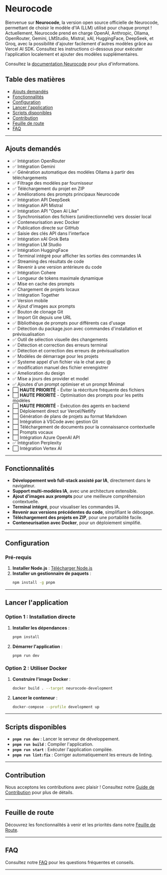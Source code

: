 # Neurocode


Bienvenue sur **Neurocode**, la version open source officielle de Neurocode, permettant de choisir le modèle d'IA (LLM) utilisé pour chaque prompt ! Actuellement, Neurocode prend en charge OpenAI, Anthropic, Ollama, OpenRouter, Gemini, LMStudio, Mistral, xAI, HuggingFace, DeepSeek, et Groq, avec la possibilité d'ajouter facilement d'autres modèles grâce au Vercel AI SDK. Consultez les instructions ci-dessous pour exécuter l'application localement et ajouter des modèles supplémentaires.

Consultez la [documentation Neurocode](https://stackblitz-labs.github.io/bolt.diy/) pour plus d'informations.

## Table des matières

- [Ajouts demandés](#ajouts-demandés)
- [Fonctionnalités](#fonctionnalités)
- [Configuration](#configuration)
- [Lancer l'application](#lancer-lapplication)
- [Scripts disponibles](#scripts-disponibles)
- [Contribution](#contribution)
- [Feuille de route](#feuille-de-route)
- [FAQ](#faq)

---

## Ajouts demandés

- ✅ Intégration OpenRouter  
- ✅ Intégration Gemini  
- ✅ Génération automatique des modèles Ollama à partir des téléchargements  
- ✅ Filtrage des modèles par fournisseur  
- ✅ Téléchargement du projet en ZIP  
- ✅ Améliorations des prompts principaux Neurocode  
- ✅ Intégration API DeepSeek  
- ✅ Intégration API Mistral  
- ✅ Intégration API "Open AI Like"  
- ✅ Synchronisation des fichiers (unidirectionnelle) vers dossier local  
- ✅ Conteneurisation avec Docker  
- ✅ Publication directe sur GitHub  
- ✅ Saisie des clés API dans l'interface  
- ✅ Intégration xAI Grok Beta  
- ✅ Intégration LM Studio  
- ✅ Intégration HuggingFace  
- ✅ Terminal intégré pour afficher les sorties des commandes IA  
- ✅ Streaming des résultats de code  
- ✅ Revenir à une version antérieure du code  
- ✅ Intégration Cohere  
- ✅ Longueur de tokens maximale dynamique  
- ✅ Mise en cache des prompts  
- ✅ Chargement de projets locaux  
- ✅ Intégration Together  
- ✅ Version mobile  
- ✅ Ajout d'images aux prompts  
- ✅ Bouton de clonage Git  
- ✅ Import Git depuis une URL  
- ✅ Bibliothèque de prompts pour différents cas d'usage  
- ✅ Détection du package.json avec commandes d'installation et prévisualisation  
- ✅ Outil de sélection visuelle des changements  
- ✅ Détection et correction des erreurs terminal  
- ✅ Détection et correction des erreurs de prévisualisation  
- ✅ Modèles de démarrage pour les projets
- ✅ Systeme appel d'un fichier via le chat avec @
- ✅ modification manuel des fichier enrengistrer
- ✅ Amelioration du design
- ✅ Mise a jours des provider et model
- ✅ Ajoutes d'un prompt optimiser et un prompt Minimal 
- ⬜ **HAUTE PRIORITÉ** - Éviter la réécriture fréquente des fichiers  
- ⬜ **HAUTE PRIORITÉ** - Optimisation des prompts pour les petits modèles  
- ⬜ **HAUTE PRIORITÉ** - Exécution des agents en backend  
- ⬜ Déploiement direct sur Vercel/Netlify  
- ⬜ Génération de plans de projets au format Markdown  
- ⬜ Intégration à VSCode avec gestion Git  
- ⬜ Téléchargement de documents pour la connaissance contextuelle  
- ⬜ Prompts vocaux  
- ⬜ Intégration Azure OpenAI API  
- ✅ Intégration Perplexity  
- ⬜ Intégration Vertex AI  

---

## Fonctionnalités

- **Développement web full-stack assisté par IA**, directement dans le navigateur.  
- **Support multi-modèles IA**, avec une architecture extensible.  
- **Ajout d'images aux prompts** pour une meilleure compréhension contextuelle.  
- **Terminal intégré**, pour visualiser les commandes IA.  
- **Revenir aux versions précédentes du code**, simplifiant le débogage.  
- **Téléchargement des projets en ZIP**, pour une portabilité facile.  
- **Conteneurisation avec Docker**, pour un déploiement simplifié.

---

## Configuration

### Pré-requis

1. **Installer Node.js** : [Télécharger Node.js](https://nodejs.org/en/download/)  
2. **Installer un gestionnaire de paquets** :  
   ```bash
   npm install -g pnpm
   ```

---

## Lancer l'application

### Option 1 : Installation directe

1. **Installer les dépendances** :  
   ```bash
   pnpm install
   ```
2. **Démarrer l'application** :  
   ```bash
   pnpm run dev
   ```

### Option 2 : Utiliser Docker

1. **Construire l'image Docker** :  
   ```bash
   docker build . --target neurocode-development
   ```
2. **Lancer le conteneur** :  
   ```bash
   docker-compose --profile development up
   ```

---

## Scripts disponibles

- **`pnpm run dev`** : Lancer le serveur de développement.  
- **`pnpm run build`** : Compiler l'application.  
- **`pnpm run start`** : Exécuter l'application compilée.  
- **`pnpm run lint:fix`** : Corriger automatiquement les erreurs de linting.

---

## Contribution

Nous acceptons les contributions avec plaisir ! Consultez notre [Guide de Contribution](CONTRIBUTING.md) pour plus de détails.

---

## Feuille de route

Découvrez les fonctionnalités à venir et les priorités dans notre [Feuille de Route](https://roadmap.sh/r/neurocode-roadmap).

---

## FAQ

Consultez notre [FAQ](FAQ.md) pour les questions fréquentes et conseils.

---
